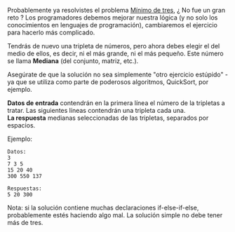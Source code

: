 <!-- #Median of Three -->

Probablemente ya resolvistes el problema [Mínimo de tres](./min-of-three--es), ¿ No fue un gran reto ? Los programadores debemos mejorar nuestra lógica (y no solo los conocimientos en lenguajes de programación), cambiaremos el ejercicio para hacerlo más complicado.

Tendrás de nuevo una tripleta de números, pero ahora debes elegir el del medio de ellos, es decir, ni el más grande, ni el más pequeño. Este número se llama **Mediana** (del conjunto, matriz, etc.).

Asegúrate de que la solución no sea simplemente "otro ejercicio estúpido" - ya que se utiliza como parte de poderosos algoritmos, QuickSort, por ejemplo.

**Datos de entrada** contendrán en la primera línea el número de la tripletas a tratar. Las siguientes líneas contendrán una tripleta cada una.  
**La respuesta** medianas seleccionadas de las tripletas, separados por espacios.

Ejemplo:

    Datos:
    3
    7 3 5
    15 20 40
    300 550 137
    
    Respuestas:
    5 20 300

Nota: si la solución contiene muchas declaraciones if-else-if-else, probablemente estés haciendo algo mal. La solución simple no debe tener más de tres.
